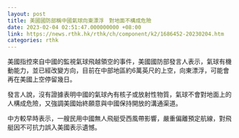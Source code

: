 ```yaml
---
layout: post
title: 美國國防部稱中國氣球向東漂浮　對地面不構成危險
date: 2023-02-04 02:51:47.000000000 +08:00
link: https://news.rthk.hk/rthk/ch/component/k2/1686452-20230204.htm
categories: rthk
---
```


美國指控來自中國的監視氣球飛越領空的事件，美國國防部發言人表示，氣球有機動能力，並已經改變方向，目前在中部地區約6萬英尺的上空，向東漂浮，可能會再在美國上空停留幾日。

發言人說，沒有證據表明中國的氣球內有核子或放射性物質，氣球不會對地面上的人構成危險，又強調美國始終願意與中國保持開放的溝通渠道。

中方較早時表示，一艘民用中國無人飛艇受西風帶影響，嚴重偏離預定航線，對飛艇因不可抗力誤入美國表示遺憾。
